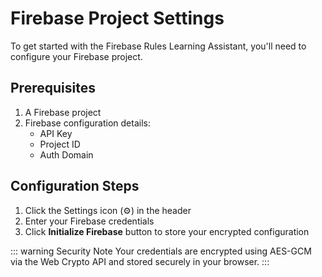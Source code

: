 # Firebase Project Settings

To get started with the Firebase Rules Learning Assistant, you'll need to configure your Firebase project.

## Prerequisites

1. A Firebase project
2. Firebase configuration details:
   - API Key
   - Project ID
   - Auth Domain

## Configuration Steps

1. Click the Settings icon (⚙️) in the header
2. Enter your Firebase credentials
3. Click **Initialize Firebase** button to store your encrypted configuration

::: warning Security Note
Your credentials are encrypted using AES-GCM via the Web Crypto API and stored securely in your browser.
:::
